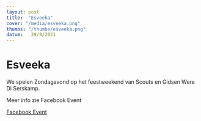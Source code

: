 ```yaml
---
layout: post
title:  "Esveeka"
cover: "/media/esveeka.png"
thumbs: "/thumbs/esveeka.png"
datum:   29/8/2021
---
```


# Esveeka

We spelen Zondagavond op het feestweekend van Scouts en Gidsen Were Di Serskamp.

Meer info zie Facebook Event


[Facebook Event](https://www.facebook.com/people/Esveeka/100067196238884/)

